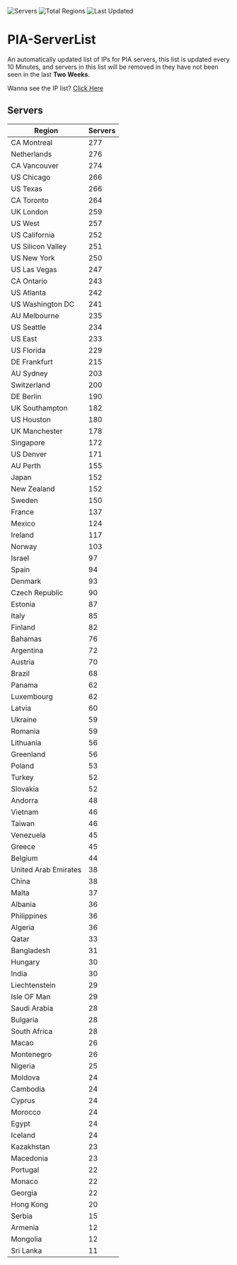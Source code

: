 ![Servers](https://img.shields.io/badge/Servers-10,226-darkgreen)
![Total Regions](https://img.shields.io/badge/Total_Regions-97-darkgreen)
![Last Updated](https://img.shields.io/badge/Last_Updated-April_29_2024_04:10_EDT-darkgreen)

# PIA-ServerList
An automatically updated list of IPs for PIA servers, this list is updated every 10 Minutes, and servers in this list will be removed in they have not been seen in the last **Two Weeks**.

Wanna see the IP list? [Click Here](./servers.json)

## Servers
| Region               | Servers |
|----------------------|---------|
| CA Montreal | 277 |
| Netherlands | 276 |
| CA Vancouver | 274 |
| US Chicago | 266 |
| US Texas | 266 |
| CA Toronto | 264 |
| UK London | 259 |
| US West | 257 |
| US California | 252 |
| US Silicon Valley | 251 |
| US New York | 250 |
| US Las Vegas | 247 |
| CA Ontario | 243 |
| US Atlanta | 242 |
| US Washington DC | 241 |
| AU Melbourne | 235 |
| US Seattle | 234 |
| US East | 233 |
| US Florida | 229 |
| DE Frankfurt | 215 |
| AU Sydney | 203 |
| Switzerland | 200 |
| DE Berlin | 190 |
| UK Southampton | 182 |
| US Houston | 180 |
| UK Manchester | 178 |
| Singapore | 172 |
| US Denver | 171 |
| AU Perth | 155 |
| Japan | 152 |
| New Zealand | 152 |
| Sweden | 150 |
| France | 137 |
| Mexico | 124 |
| Ireland | 117 |
| Norway | 103 |
| Israel | 97 |
| Spain | 94 |
| Denmark | 93 |
| Czech Republic | 90 |
| Estonia | 87 |
| Italy | 85 |
| Finland | 82 |
| Bahamas | 76 |
| Argentina | 72 |
| Austria | 70 |
| Brazil | 68 |
| Panama | 62 |
| Luxembourg | 62 |
| Latvia | 60 |
| Ukraine | 59 |
| Romania | 59 |
| Lithuania | 56 |
| Greenland | 56 |
| Poland | 53 |
| Turkey | 52 |
| Slovakia | 52 |
| Andorra | 48 |
| Vietnam | 46 |
| Taiwan | 46 |
| Venezuela | 45 |
| Greece | 45 |
| Belgium | 44 |
| United Arab Emirates | 38 |
| China | 38 |
| Malta | 37 |
| Albania | 36 |
| Philippines | 36 |
| Algeria | 36 |
| Qatar | 33 |
| Bangladesh | 31 |
| Hungary | 30 |
| India | 30 |
| Liechtenstein | 29 |
| Isle OF Man | 29 |
| Saudi Arabia | 28 |
| Bulgaria | 28 |
| South Africa | 28 |
| Macao | 26 |
| Montenegro | 26 |
| Nigeria | 25 |
| Moldova | 24 |
| Cambodia | 24 |
| Cyprus | 24 |
| Morocco | 24 |
| Egypt | 24 |
| Iceland | 24 |
| Kazakhstan | 23 |
| Macedonia | 23 |
| Portugal | 22 |
| Monaco | 22 |
| Georgia | 22 |
| Hong Kong | 20 |
| Serbia | 15 |
| Armenia | 12 |
| Mongolia | 12 |
| Sri Lanka | 11 |
